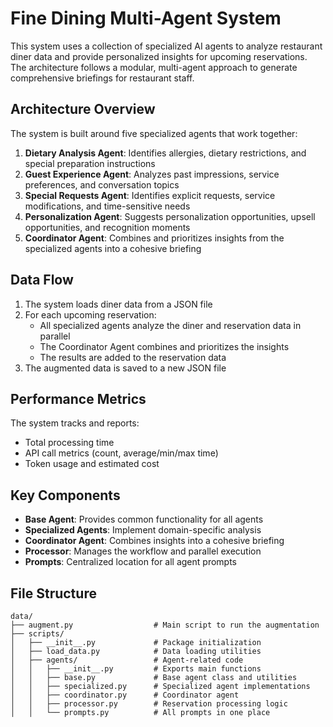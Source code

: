 # Fine Dining Multi-Agent System

This system uses a collection of specialized AI agents to analyze restaurant diner data and provide personalized insights for upcoming reservations. The architecture follows a modular, multi-agent approach to generate comprehensive briefings for restaurant staff.

## Architecture Overview

The system is built around five specialized agents that work together:

1. **Dietary Analysis Agent**: Identifies allergies, dietary restrictions, and special preparation instructions
2. **Guest Experience Agent**: Analyzes past impressions, service preferences, and conversation topics
3. **Special Requests Agent**: Identifies explicit requests, service modifications, and time-sensitive needs
4. **Personalization Agent**: Suggests personalization opportunities, upsell opportunities, and recognition moments
5. **Coordinator Agent**: Combines and prioritizes insights from the specialized agents into a cohesive briefing

## Data Flow

1. The system loads diner data from a JSON file
2. For each upcoming reservation:
   - All specialized agents analyze the diner and reservation data in parallel
   - The Coordinator Agent combines and prioritizes the insights
   - The results are added to the reservation data
3. The augmented data is saved to a new JSON file

## Performance Metrics

The system tracks and reports:

- Total processing time
- API call metrics (count, average/min/max time)
- Token usage and estimated cost

## Key Components

- **Base Agent**: Provides common functionality for all agents
- **Specialized Agents**: Implement domain-specific analysis
- **Coordinator Agent**: Combines insights into a cohesive briefing
- **Processor**: Manages the workflow and parallel execution
- **Prompts**: Centralized location for all agent prompts

## File Structure

```
data/
├── augment.py                  # Main script to run the augmentation
├── scripts/
│   ├── __init__.py             # Package initialization
│   ├── load_data.py            # Data loading utilities
│   ├── agents/                 # Agent-related code
│   │   ├── __init__.py         # Exports main functions
│   │   ├── base.py             # Base agent class and utilities
│   │   ├── specialized.py      # Specialized agent implementations
│   │   ├── coordinator.py      # Coordinator agent
│   │   ├── processor.py        # Reservation processing logic
│   │   └── prompts.py          # All prompts in one place
```
